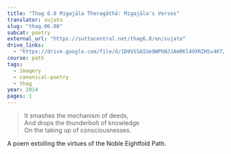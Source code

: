 ```yaml
---
title: "Thag 6.8 Migajāla Theragāthā: Migajāla's Verses"
translator: sujato
slug: "thag.06.08"
subcat: poetry
external_url: "https://suttacentral.net/thag6.8/en/sujato"
drive_links:
  - "https://drive.google.com/file/d/1D9VSSAIUe9WPhNJJAmRKl49XRZHSv4KT/view?usp=drivesdk"
course: path
tags:
  - imagery
  - canonical-poetry
  - thag
year: 2014
pages: 1
---
```


> It smashes the mechanism of deeds,  
And drops the thunderbolt of knowledge  
On the taking up of consciousnesses.

A poem extolling the virtues of the Noble Eightfold Path.
